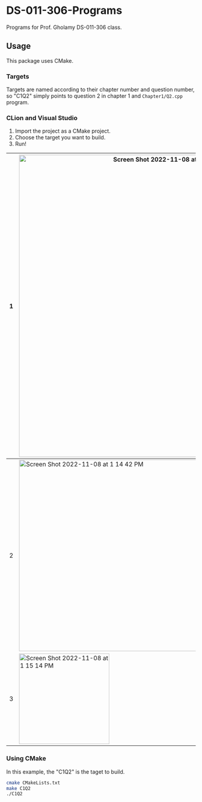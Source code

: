 # DS-011-306-Programs
Programs for Prof. Gholamy DS-011-306 class.

## Usage
This package uses CMake.

### Targets
Targets are named according to their chapter number and question number, so "C1Q2" simply points to question 2 in chapter 1 and `Chapter1/Q2.cpp` program.

### CLion and Visual Studio
1. Import the project as a CMake project.
2. Choose the target you want to build.
3. Run!

| 1 |  <img width="801" alt="Screen Shot 2022-11-08 at 1 09 53 PM" src="https://user-images.githubusercontent.com/26668659/200530040-ebe841f4-9d9a-41ae-8942-75e60ac1bad6.png"> |
| --- | ----------- |
| 2 | <img width="508" alt="Screen Shot 2022-11-08 at 1 14 42 PM" src="https://user-images.githubusercontent.com/26668659/200531060-a3ff5319-62ff-4d2f-9dfa-3e8e3489318a.png"> |
| 3 | <img width="240" alt="Screen Shot 2022-11-08 at 1 15 14 PM" src="https://user-images.githubusercontent.com/26668659/200531146-c18fa80f-60a6-4347-8ff8-995d1bd14b0b.png">  |

### Using CMake
In this example, the "C1Q2" is the taget to build.

```bash
cmake CMakeLists.txt
make C1Q2
./C1Q2
```

